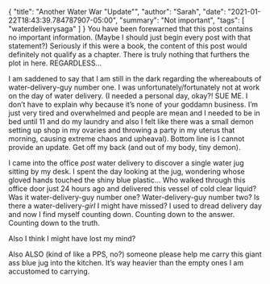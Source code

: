 {
    "title": "Another Water War \"Update\"",
    "author": "Sarah",
    "date": "2021-01-22T18:43:39.784787907-05:00",
    "summary": "Not important",
    "tags": [
        "waterdeliverysaga"
    ]
}
You have been forewarned that this post contains no important
information. (Maybe I should just begin every post with that statement?)
Seriously if this were a book, the content of this post would definitely
not qualify as a chapter. There is truly nothing that furthers the plot
in here. REGARDLESS...

I am saddened to say that I am still in the dark regarding the
whereabouts of water-delivery-guy number one. I was
unfortunately/fortunately not at work on the day of water delivery. (I
needed a personal day, okay?\! SUE ME. I don’t have to explain why
because it’s none of your goddamn business. I’m just very tired and
overwhelmed and people are mean and I needed to be in bed until 11 and
do my laundry and also I felt like there was a small demon setting up
shop in my ovaries and throwing a party in my uterus that morning,
causing extreme chaos and upheaval). Bottom line is I cannot provide an
update. Get off my back (and out of my body, tiny demon).

I came into the office *post* water delivery to discover a single water
jug sitting by my desk. I spent the day looking at the jug, wondering
whose gloved hands touched the shiny blue plastic… Who walked through
this office door just 24 hours ago and delivered this vessel of cold
clear liquid? Was it water-delivery-guy number one? Water-delivery-guy
number two? Is there a water-delivery-*girl* I might have missed? I used
to dread delivery day and now I find myself counting down. Counting down
to the answer. Counting down to the truth.

Also I think I might have lost my mind?

Also ALSO (kind of like a PPS, no?) someone please help me carry this
giant ass blue jug into the kitchen. It’s way heavier than the empty
ones I am accustomed to carrying.
